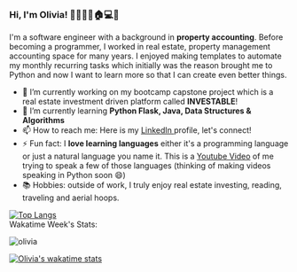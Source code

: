 ### Hi, I'm Olivia! 👋🍀🍉🐵🏠💻🧘

<!--
**olivia-tran/olivia-tran** is a ✨ _special_ ✨ repository because its `README.md` (this file) appears on your GitHub profile.

Here are some ideas to get you started:

- 🔭 I’m currently working on ...
- 🌱 I’m currently learning ...
- 👯 I’m looking to collaborate on ...
- 🤔 I’m looking for help with ...
- 💬 Ask me about ...
- 📫 How to reach me: ...
- 😄 Pronouns: ...
- ⚡ Fun fact: ...
-->


I'm a software engineer with a background in **property accounting**. Before becoming a programmer, I worked in real estate, property management accounting space for many years. I enjoyed making templates to automate my monthly recurring tasks which initially was the reason brought me to Python and now I want to learn more so that I can create even better things. 
- 🔭 I’m currently working on my bootcamp capstone project which is a real estate investment driven platform called **INVESTABLE**!
- 🌱 I’m currently learning **Python Flask, Java, Data Structures & Algorithms**
- 📫 How to reach me: Here is my [LinkedIn ](https://www.linkedin.com/in/oliviatran99/)profile, let's connect!
- ⚡ Fun fact: I **love learning languages** either it's a programming language or just a natural language you name it. This is a [Youtube Video](https://www.youtube.com/watch?v=Dp5WJFkNYEU) of me trying to speak a few of those languages (thinking of making videos speaking in Python soon 😄)
- 📚 Hobbies: outside of work, I truly enjoy real estate investing, reading, traveling and aerial hoops.

[![Top Langs](https://github-readme-stats.vercel.app/api/top-langs/?username=olivia-tran&layout=compact&show_icons=true&theme=tokyonight)](https://github.com/olivia-tran/github-readme-stats)
<br>
Wakatime Week's Stats:
<br>
<p><img align="center" src="https://github-readme-streak-stats.herokuapp.com/?user=olivia-tran&show_icons=true&theme=tokyonight" alt="olivia" /></p>

[![Olivia's wakatime stats](https://github-readme-stats.vercel.app/api/wakatime?username=olivia_tran&layout=compact&show_icons=true&theme=tokyonight)](https://github.com/olivia-tran/github-readme-stats)


